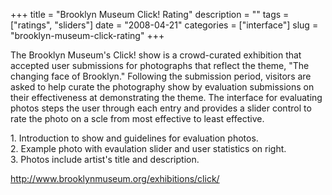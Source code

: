 +++
title = "Brooklyn Museum Click! Rating"
description = ""
tags = ["ratings", "sliders"]
date = "2008-04-21"
categories = ["interface"]
slug = "brooklyn-museum-click-rating"
+++


<p>The Brooklyn Museum's Click! show is a crowd-curated exhibition that accepted user submissions for photographs that reflect the theme, "The changing face of Brooklyn." Following the submission period, visitors are asked to help curate the photography show by evaluation submissions on their effectiveness at demonstrating the theme. The interface for evaluating photos steps the user through each entry and provides a slider control to rate the photo on a scle from most effective to least effective.</p>
<div id="screens-full" class="clear"><div class="caption">1. Introduction to show and guidelines for evaluation photos.</div><div class="fullimg clear"><a href="//konigi.com/media/interface/bma-click-1.png" class="group" rel="group" title="1. Introduction to show and guidelines for evaluation photos."><img src="//konigi.com/media/interface/bma-click-1.png" alt="" class="img-responsive"></a></div></div><div id="screens-full" class="clear"><div class="caption">2. Example photo with evaulation slider and user statistics on right.</div><div class="fullimg clear"><a href="//konigi.com/media/interface/bma-click-2.png" class="group" rel="group" title="2. Example photo with evaulation slider and user statistics on right."><img src="//konigi.com/media/interface/bma-click-2.png" alt="" class="img-responsive"></a></div></div><div id="screens-full" class="clear"><div class="caption">3. Photos include artist's title and description.</div><div class="fullimg clear"><a href="//konigi.com/media/interface/bma-click-3.png" class="group" rel="group" title="3. Photos include artist's title and description."><img src="//konigi.com/media/interface/bma-click-3.png" alt="" class="img-responsive"></a></div></div>        
<p><a href="http://www.brooklynmuseum.org/exhibitions/click/">http://www.brooklynmuseum.org/exhibitions/click/</a></p>

